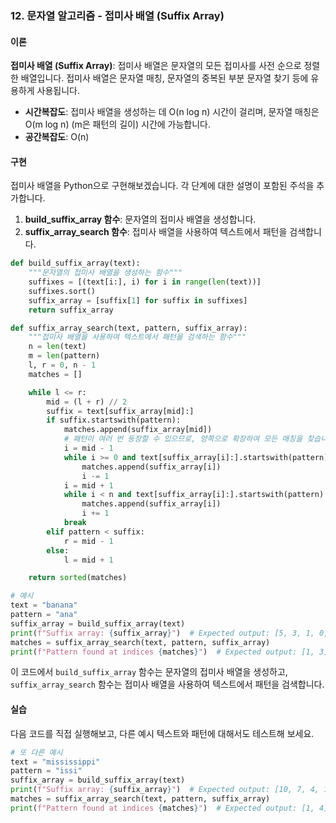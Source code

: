 ### 12. 문자열 알고리즘 - 접미사 배열 (Suffix Array)

#### 이론
**접미사 배열 (Suffix Array)**: 접미사 배열은 문자열의 모든 접미사를 사전 순으로 정렬한 배열입니다. 접미사 배열은 문자열 매칭, 문자열의 중복된 부분 문자열 찾기 등에 유용하게 사용됩니다.
- **시간복잡도**: 접미사 배열을 생성하는 데 O(n log n) 시간이 걸리며, 문자열 매칭은 O(m log n) (m은 패턴의 길이) 시간에 가능합니다.
- **공간복잡도**: O(n)

#### 구현
접미사 배열을 Python으로 구현해보겠습니다. 각 단계에 대한 설명이 포함된 주석을 추가합니다.

1. **build_suffix_array 함수**: 문자열의 접미사 배열을 생성합니다.
2. **suffix_array_search 함수**: 접미사 배열을 사용하여 텍스트에서 패턴을 검색합니다.

```python
def build_suffix_array(text):
    """문자열의 접미사 배열을 생성하는 함수"""
    suffixes = [(text[i:], i) for i in range(len(text))]
    suffixes.sort()
    suffix_array = [suffix[1] for suffix in suffixes]
    return suffix_array

def suffix_array_search(text, pattern, suffix_array):
    """접미사 배열을 사용하여 텍스트에서 패턴을 검색하는 함수"""
    n = len(text)
    m = len(pattern)
    l, r = 0, n - 1
    matches = []

    while l <= r:
        mid = (l + r) // 2
        suffix = text[suffix_array[mid]:]
        if suffix.startswith(pattern):
            matches.append(suffix_array[mid])
            # 패턴이 여러 번 등장할 수 있으므로, 양쪽으로 확장하여 모든 매칭을 찾습니다.
            i = mid - 1
            while i >= 0 and text[suffix_array[i]:].startswith(pattern):
                matches.append(suffix_array[i])
                i -= 1
            i = mid + 1
            while i < n and text[suffix_array[i]:].startswith(pattern):
                matches.append(suffix_array[i])
                i += 1
            break
        elif pattern < suffix:
            r = mid - 1
        else:
            l = mid + 1

    return sorted(matches)

# 예시
text = "banana"
pattern = "ana"
suffix_array = build_suffix_array(text)
print(f"Suffix array: {suffix_array}")  # Expected output: [5, 3, 1, 0, 4, 2]
matches = suffix_array_search(text, pattern, suffix_array)
print(f"Pattern found at indices {matches}")  # Expected output: [1, 3]
```

이 코드에서 `build_suffix_array` 함수는 문자열의 접미사 배열을 생성하고, `suffix_array_search` 함수는 접미사 배열을 사용하여 텍스트에서 패턴을 검색합니다.

#### 실습
다음 코드를 직접 실행해보고, 다른 예시 텍스트와 패턴에 대해서도 테스트해 보세요.

```python
# 또 다른 예시
text = "mississippi"
pattern = "issi"
suffix_array = build_suffix_array(text)
print(f"Suffix array: {suffix_array}")  # Expected output: [10, 7, 4, 1, 0, 9, 8, 6, 3, 2, 5]
matches = suffix_array_search(text, pattern, suffix_array)
print(f"Pattern found at indices {matches}")  # Expected output: [1, 4]
```
